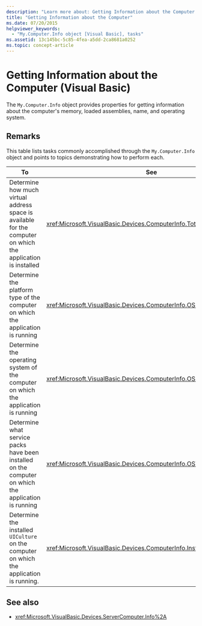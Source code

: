 ```yaml
---
description: "Learn more about: Getting Information about the Computer (Visual Basic)"
title: "Getting Information about the Computer"
ms.date: 07/20/2015
helpviewer_keywords:
  - "My.Computer.Info object [Visual Basic], tasks"
ms.assetid: 13c145bc-5c85-4fea-a5dd-2ca8681a0252
ms.topic: concept-article
---
```

# Getting Information about the Computer (Visual Basic)

The `My.Computer.Info` object provides properties for getting information about the computer's memory, loaded assemblies, name, and operating system.

## Remarks

This table lists tasks commonly accomplished through the `My.Computer.Info` object and points to topics demonstrating how to perform each.

|To|See|
|---|---|
|Determine how much virtual address space is available for the computer on which the application is installed|<xref:Microsoft.VisualBasic.Devices.ComputerInfo.TotalVirtualMemory%2A>|
|Determine the platform type of the computer on which the application is running|<xref:Microsoft.VisualBasic.Devices.ComputerInfo.OSPlatform%2A>|
|Determine the operating system of the computer on which the application is running|<xref:Microsoft.VisualBasic.Devices.ComputerInfo.OSFullName%2A>|
|Determine what service packs have been installed on the computer on which the application is running|<xref:Microsoft.VisualBasic.Devices.ComputerInfo.OSVersion%2A>|
|Determine the installed `UICulture` on the computer on which the application is running.|<xref:Microsoft.VisualBasic.Devices.ComputerInfo.InstalledUICulture%2A>|

## See also

- <xref:Microsoft.VisualBasic.Devices.ServerComputer.Info%2A>
